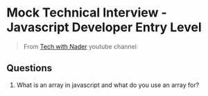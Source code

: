 # Mock Technical Interview - Javascript Developer Entry Level
> From [Tech with Nader](https://www.youtube.com/watch?v=t3qZR6Qjy-c) youtube channel


## Questions

1. What is an array in javascript and what do you use an array for?